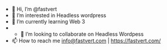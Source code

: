 - 👋 Hi, I’m @fastvert
- 👀 I’m interested in Headless wordpress
- 🌱 I’m currently learning Web 3
- - 💞️ I’m looking to collaborate on Headless Wordpess
- 📫 How to reach me info@fastvert.com | https://fastvert.com/

<!---
fastvert/fastvert is a ✨ special ✨ repository because its `README.md` (this file) appears on your GitHub profile.
You can click the Preview link to take a look at your changes.
--->
